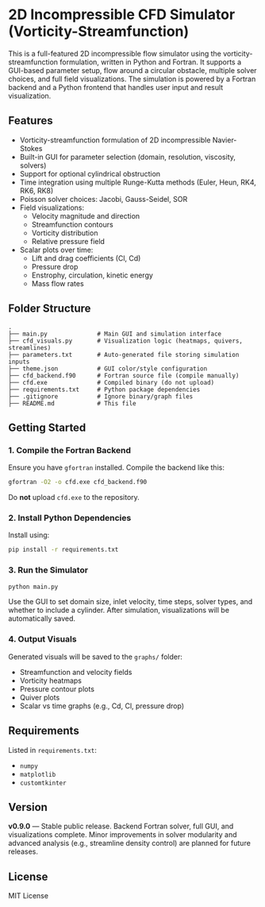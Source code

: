 # 2D Incompressible CFD Simulator (Vorticity-Streamfunction)

This is a full-featured 2D incompressible flow simulator using the vorticity-streamfunction formulation, written in Python and Fortran. It supports a GUI-based parameter setup, flow around a circular obstacle, multiple solver choices, and full field visualizations. The simulation is powered by a Fortran backend and a Python frontend that handles user input and result visualization.

## Features

- Vorticity-streamfunction formulation of 2D incompressible Navier-Stokes
- Built-in GUI for parameter selection (domain, resolution, viscosity, solvers)
- Support for optional cylindrical obstruction
- Time integration using multiple Runge-Kutta methods (Euler, Heun, RK4, RK6, RK8)
- Poisson solver choices: Jacobi, Gauss-Seidel, SOR
- Field visualizations:
  - Velocity magnitude and direction
  - Streamfunction contours
  - Vorticity distribution
  - Relative pressure field
- Scalar plots over time:
  - Lift and drag coefficients (Cl, Cd)
  - Pressure drop
  - Enstrophy, circulation, kinetic energy
  - Mass flow rates

## Folder Structure

```
.
├── main.py              # Main GUI and simulation interface
├── cfd_visuals.py       # Visualization logic (heatmaps, quivers, streamlines)
├── parameters.txt       # Auto-generated file storing simulation inputs
├── theme.json           # GUI color/style configuration
├── cfd_backend.f90      # Fortran source file (compile manually)
├── cfd.exe              # Compiled binary (do not upload)
├── requirements.txt     # Python package dependencies
├── .gitignore           # Ignore binary/graph files
├── README.md            # This file
```

## Getting Started

### 1. Compile the Fortran Backend

Ensure you have `gfortran` installed. Compile the backend like this:

```bash
gfortran -O2 -o cfd.exe cfd_backend.f90
```

Do **not** upload `cfd.exe` to the repository.

### 2. Install Python Dependencies

Install using:

```bash
pip install -r requirements.txt
```

### 3. Run the Simulator

```bash
python main.py
```

Use the GUI to set domain size, inlet velocity, time steps, solver types, and whether to include a cylinder. After simulation, visualizations will be automatically saved.

### 4. Output Visuals

Generated visuals will be saved to the `graphs/` folder:
- Streamfunction and velocity fields
- Vorticity heatmaps
- Pressure contour plots
- Quiver plots
- Scalar vs time graphs (e.g., Cd, Cl, pressure drop)

## Requirements

Listed in `requirements.txt`:
- `numpy`
- `matplotlib`
- `customtkinter`

## Version

**v0.9.0** — Stable public release. Backend Fortran solver, full GUI, and visualizations complete. Minor improvements in solver modularity and advanced analysis (e.g., streamline density control) are planned for future releases.

## License

MIT License
